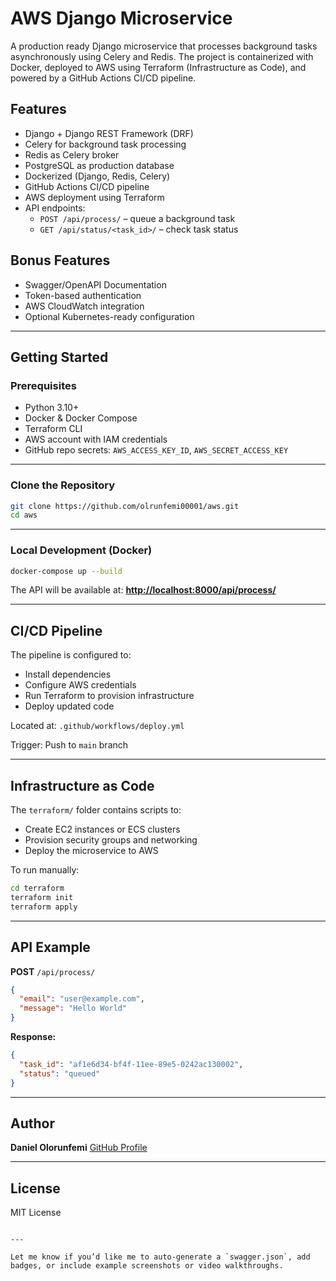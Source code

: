 
# AWS Django Microservice

A production ready Django microservice that processes background tasks asynchronously using Celery and Redis. The project is containerized with Docker, deployed to AWS using Terraform (Infrastructure as Code), and powered by a GitHub Actions CI/CD pipeline.

## Features

- Django + Django REST Framework (DRF)
- Celery for background task processing
- Redis as Celery broker
- PostgreSQL as production database
- Dockerized (Django, Redis, Celery)
- GitHub Actions CI/CD pipeline
- AWS deployment using Terraform
- API endpoints:
  - `POST /api/process/` – queue a background task
  - `GET /api/status/<task_id>/` – check task status

## Bonus Features

- Swagger/OpenAPI Documentation
- Token-based authentication
- AWS CloudWatch integration
- Optional Kubernetes-ready configuration

---

## Getting Started

### Prerequisites

- Python 3.10+
- Docker & Docker Compose
- Terraform CLI
- AWS account with IAM credentials
- GitHub repo secrets: `AWS_ACCESS_KEY_ID`, `AWS_SECRET_ACCESS_KEY`

---

### Clone the Repository

```bash
git clone https://github.com/olrunfemi00001/aws.git
cd aws
````

---

### Local Development (Docker)

```bash
docker-compose up --build
```

The API will be available at:
**[http://localhost:8000/api/process/](http://localhost:8000/api/process/)**

---

## CI/CD Pipeline

The pipeline is configured to:

* Install dependencies
* Configure AWS credentials
* Run Terraform to provision infrastructure
* Deploy updated code

Located at: `.github/workflows/deploy.yml`

Trigger: Push to `main` branch

---

## Infrastructure as Code

The `terraform/` folder contains scripts to:

* Create EC2 instances or ECS clusters
* Provision security groups and networking
* Deploy the microservice to AWS

To run manually:

```bash
cd terraform
terraform init
terraform apply
```

---

## API Example

**POST** `/api/process/`

```json
{
  "email": "user@example.com",
  "message": "Hello World"
}
```

**Response:**

```json
{
  "task_id": "af1e6d34-bf4f-11ee-89e5-0242ac130002",
  "status": "queued"
}
```

---

## Author

**Daniel Olorunfemi**
[GitHub Profile](https://github.com/olrunfemi00001)

---

## License

MIT License

```

---

Let me know if you’d like me to auto-generate a `swagger.json`, add badges, or include example screenshots or video walkthroughs.
```
